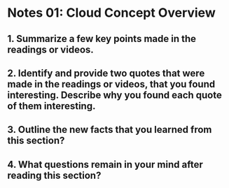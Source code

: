 # Notes 01: Cloud Concept Overview

## 1. Summarize a few key points made in the readings or videos.

## 2. Identify and provide two quotes that were made in the readings or videos, that you found interesting. Describe why you found each quote of them interesting.

## 3. Outline the new facts that you learned from this section?

## 4. What questions remain in your mind after reading this section?
